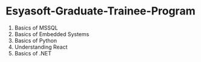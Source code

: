 # Esyasoft-Graduate-Trainee-Program

1. Basics of MSSQL
2. Basics of Embedded Systems
3. Basics of Python
4. Understanding React
5. Basics of .NET
